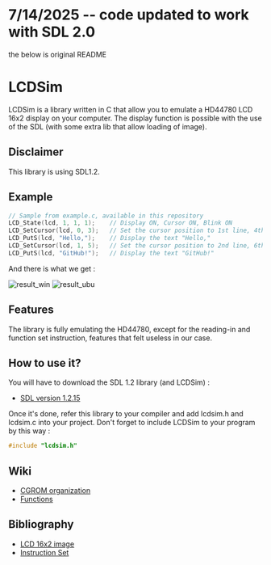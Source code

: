 


# 7/14/2025 -- code updated to work with SDL 2.0

the below is original README


# LCDSim

LCDSim is a library written in C that allow you to emulate a HD44780 LCD 16x2 display on your computer. The display function is possible with the use of the SDL (with some extra lib that allow loading of image).

## Disclaimer

This library is using SDL1.2.

## Example

```c
// Sample from example.c, available in this repository
LCD_State(lcd, 1, 1, 1);    // Display ON, Cursor ON, Blink ON
LCD_SetCursor(lcd, 0, 3);   // Set the cursor position to 1st line, 4th column
LCD_PutS(lcd, "Hello,");    // Display the text "Hello,"
LCD_SetCursor(lcd, 1, 5);   // Set the cursor position to 2nd line, 6th column
LCD_PutS(lcd, "GitHub!");   // Display the text "GitHub!"
```
And there is what we get :

![result_win](https://image.noelshack.com/fichiers/2017/36/4/1504796313-output-yqaqe7.gif)
![result_ubu](https://image.noelshack.com/fichiers/2017/36/4/1504810251-output-u7utir.gif)

## Features

The library is fully emulating the HD44780, except for the reading-in and function set instruction, features that felt useless in our case.

## How to use it?

You will have to download the SDL 1.2 library (and LCDSim) :
- [SDL version 1.2.15](https://www.libsdl.org/download-1.2.php)

Once it's done, refer this library to your compiler and add lcdsim.h and lcdsim.c into your project. Don't forget to include LCDSim to your program by this way :

```c
#include "lcdsim.h"
```

## Wiki

- [CGROM organization](https://github.com/dylangageot/LCDSim/wiki/CGROM-organization)
- [Functions](https://github.com/dylangageot/LCDSim/wiki/Functions)

## Bibliography

- [LCD 16x2 image](http://paulvollmer.net/FritzingParts/parts/lcd-GDM1602K.html)
- [Instruction Set](https://mil.ufl.edu/3744/docs/lcdmanual/commands.html)
